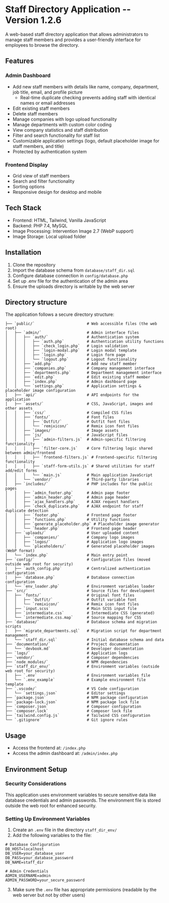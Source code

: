 # Staff Directory Application -- Version 1.2.6

A web-based staff directory application that allows administrators to manage staff members and provides a user-friendly interface for employees to browse the directory.

## Features

### Admin Dashboard
- Add new staff members with details like name, company, department, job title, email, and profile picture
  - Real-time duplicate checking prevents adding staff with identical names or email addresses
- Edit existing staff members
- Delete staff members
- Manage companies with logo upload functionality
- Manage departments with custom color coding
- View company statistics and staff distribution
- Filter and search functionality for staff list
- Customizable application settings (logo, default placeholder image for staff members, and title)
- Protected by authentication system

### Frontend Display
- Grid view of staff members
- Search and filter functionality
- Sorting options
- Responsive design for desktop and mobile

## Tech Stack
- Frontend: HTML, Tailwind, Vanilla JavaScript
- Backend: PHP 7.4, MySQL
- Image Processing: Intervention Image 2.7 (WebP support)
- Image Storage: Local upload folder

## Installation
1. Clone the repository
2. Import the database schema from `database/staff_dir.sql`
3. Configure database connection in `config/database.php`
4. Set up .env file for the authentication of the admin area
5. Ensure the uploads directory is writable by the web server

## Directory structure
The application follows a secure directory structure:

```
├── `public/`                       # Web accessible files (the web root)
│   ├── `admin/`                    # Admin interface files
│   │   ├── `auth/`                 # Authentication system
│   │   │   ├── `auth.php`          # Authentication utility functions
│   │   │   ├── `check_login.php`   # Login validation
│   │   │   ├── `login-modal.php`   # Login modal template
│   │   │   ├── `login.php`         # Login form page
│   │   │   └── `logout.php`        # Logout functionality
│   │   ├── `add.php`               # Add new staff member
│   │   ├── `companies.php`         # Company management interface
│   │   ├── `departments.php`       # Department management interface
│   │   ├── `edit.php`              # Edit existing staff member
│   │   ├── `index.php`             # Admin dashboard page
│   │   └── `settings.php`          # Application settings & placeholder image configuration
│   ├── `api/`                      # API endpoints for the application
│   ├── `assets/`                   # CSS, JavaScript, images and other assets
│   │   ├── `css/`                  # Compiled CSS files
│   │   ├── `fonts/`                # Font files
│   │   │   ├── `Outfit/`           # Outfit font files
│   │   │   └── `remixicon/`        # Remix icon font files
│   │   ├── `images/`               # Image assets
│   │   ├── `js/`                   # JavaScript files
│   │   │   ├── `admin-filters.js`  # Admin-specific filtering functionality
│   │   │   ├── `filter-core.js`    # Core filtering logic shared between admin/frontend
│   │   │   ├── `frontend-filters.js` # Frontend-specific filtering functionality
│   │   │   ├── `staff-form-utils.js` # Shared utilities for staff add/edit forms
│   │   │   └── `main.js`           # Main application JavaScript
│   │   └── `vendor/`               # Third-party libraries
│   ├── `includes/`                 # PHP includes for the public pages
│   │   ├── `admin_footer.php`      # Admin page footer
│   │   ├── `admin_header.php`      # Admin page header
│   │   ├── `ajax_handlers.php`     # AJAX request handlers
│   │   ├── `check_duplicate.php`   # AJAX endpoint for staff duplicate detection
│   │   ├── `footer.php`            # Frontend page footer
│   │   ├── `functions.php`         # Utility functions
│   │   ├── `generate_placeholder.php` # Placeholder image generator
│   │   └── `header.php`            # Frontend page header
│   ├── `uploads/`                  # User uploaded content
│   │   ├── `companies/`            # Company logo images
│   │   ├── `logos/`                # Application logo images
│   │   └── `placeholders/`         # Generated placeholder images (WebP format)
│   └── `index.php`                 # Main entry point
├── `config/`                       # Configuration files (moved outside web root for security)
│   ├── `auth_config.php`           # Centralized authentication configuration
│   ├── `database.php`              # Database connection configuration
│   └── `env_loader.php`            # Environment variables loader
├── `src/`                          # Source files for development
│   ├── `fonts/`                    # Original font files
│   │   ├── `Outfit/`               # Outfit variable font
│   │   └── `remixicon/`            # Remix icon font files
│   ├── `input.scss`                # Main SCSS input file
│   ├── `intermediate.css`          # Intermediate CSS (generated)
│   └── `intermediate.css.map`      # Source mapping for CSS
├── `database/`                     # Database schema and migration scripts
│   ├── `migrate_departments.sql`   # Migration script for department management
│   └── `staff_dir.sql`             # Initial database schema and data
├── `documentation/`                # Project documentation
│   └── `devbook.md`                # Developer documentation
├── `logs/`                         # Application logs
├── `vendor/`                       # Composer dependencies
├── `node_modules/`                 # NPM dependencies
├── `staff_dir_env/`                # Environment variables (outside web root for security)
│   ├── `.env`                      # Environment variables file
│   └── `.env_example`              # Example environment file template
├── `.vscode/`                      # VS Code configuration
│   └── `settings.json`             # Editor settings
├── `package.json`                  # NPM package configuration
├── `package-lock.json`             # NPM package lock file
├── `composer.json`                 # Composer configuration
├── `composer.lock`                 # Composer lock file
├── `tailwind.config.js`            # Tailwind CSS configuration
└── `.gitignore`                    # Git ignore rules
```

## Usage
- Access the frontend at: `/index.php`
- Access the admin dashboard at: `/admin/index.php`

## Environment Setup

### Security Considerations
This application uses environment variables to secure sensitive data like database credentials and admin passwords. The environment file is stored outside the web root for enhanced security.

### Setting Up Environment Variables
1. Create an `.env` file in the directory `staff_dir_env/`
2. Add the following variables to the file:
```
# Database Configuration
DB_HOST=localhost
DB_USER=your_database_user
DB_PASS=your_database_password
DB_NAME=staff_dir

# Admin Credentials
ADMIN_USERNAME=admin
ADMIN_PASSWORD=your_secure_password
```
3. Make sure the `.env` file has appropriate permissions (readable by the web server but not by other users)

